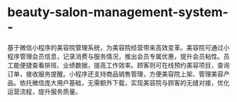 # beauty-salon-management-system--
基于微信小程序的美容院管理系统，为美容院经营带来高效变革。美容院可通过小程序管理会员信息，记录消费与服务情况，推出会员专属优惠，提升会员粘性。员工能便捷查看排班、业绩数据，提高工作效率。顾客则可在线预约美容项目，查询订单，接收服务提醒。小程序还支持商品销售管理，方便美容院上架、管理美容产品。依托微信庞大用户基础，无需额外下载，实现美容院与顾客的无缝对接，优化运营流程，提升服务质量。 
